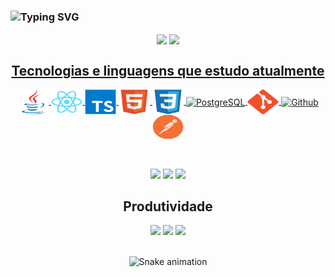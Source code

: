 ###  ![Typing SVG](https://readme-typing-svg.demolab.com?font=Fira+Code&size=45&pause=230&color=0000FF&center=true&vCenter=true&width=1000&lines=Prazer+,+Me+chamo+Matheus)

<div align="center">
<ahref="https://github.com/anuraghazra/github-readme-stats">
<img height=180 align="center" src="https://github-readme-stats.vercel.app/api?username=matheusmartinz&theme=transparent&show_icons=true"/>
</a>
<a href="https://github.com/anuraghazra/convoychat">
<img height=180 align="center" src="https://github-readme-stats.vercel.app/api/top-langs/?username=matheusmartinz&theme=transparent&layout=compact"
</a>
</div>
   <h2 align="center">Tecnologias e linguagens que estudo atualmente</h2>
 
<div align="center" valign="top">
   <img align="center" alt="Java" height="40" width="50" src="https://raw.githubusercontent.com/devicons/devicon/master/icons/java/java-original.svg">
   <img align="center" alt="React" height="40" width="50" src="https://raw.githubusercontent.com/devicons/devicon/master/icons/react/react-original.svg">
  <img align="center" alt="TypeScript" height="40" width="50" src="https://raw.githubusercontent.com/devicons/devicon/master/icons/typescript/typescript-original.svg">
  <img align="center" alt="HTML5" height="40" width="50" src="https://raw.githubusercontent.com/devicons/devicon/master/icons/html5/html5-original.svg">
  <img align="center" alt="CSS3" height="40" width="50" src="https://raw.githubusercontent.com/devicons/devicon/master/icons/css3/css3-original.svg">
  <img align="center" alt="PostgreSQL" height="40" width="50" src="https://upload.wikimedia.org/wikipedia/commons/2/29/Postgresql_elephant.svg">
  <img align="center" alt="Git" height="40" width="50" src="https://raw.githubusercontent.com/devicons/devicon/master/icons/git/git-original.svg">
  <img align="center" alt="Github" height="40" width="50" src="https://cdn.worldvectorlogo.com/logos/github-icon-2.svg">
   <img align="center" alt="Postman" height="40" width="50" src="https://raw.githubusercontent.com/devicons/devicon/master/icons/postman/postman-original.svg">
</div><br>

##

<div align="center"> 
  <a href="https://instagram.com/mathh_edu/"target="_blank"><img src="https://img.shields.io/badge/-Instagram-%23E4405F?style=for-the-badge&logo=instagram&logoColor=white" target="_blank"></a>
  <a href = "mailto:matheusmartins871@gmail.com"><img src="https://img.shields.io/badge/-Gmail-%23333?style=for-the-badge&logo=gmail&logoColor=white" target="_blank"></a>
  <a href="https://www.linkedin.com/in/matheus-martins-69b22223b/"target="_blank"><img src="https://img.shields.io/badge/-LinkedIn-%230077B5?style=for-the-badge&logo=linkedin&logoColor=white" target="_blank"></a> 
  
</div>

<h2 align="center">Produtividade</h2>

<div align="center">
  <img src="https://img.shields.io/badge/VS%20CODE-%230077B5?style=for-the-badge&logo=visualstudiocode&logoColor=white" />
 <img src="https://img.shields.io/badge/Microsoft_Word-2B579A?style=for-the-badge&logo=microsoft-word&logoColor=white" />
 <img src="https://img.shields.io/badge/Microsoft_Excel-217346?style=for-the-badge&logo=microsoft-excel&logoColor=white"/>
</div><br>

<div align="center">

  ![Snake animation](https://github.com/danielbped/danielbped/blob/output/github-contribution-grid-snake.svg)
  
</div><br>
